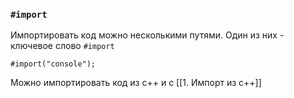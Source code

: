 ### `#import`

Импортировать код можно несколькими путями. Один из них - ключевое слово 
`#import`
```
#import("console");
```

Можно импортировать код из c++ и c [[1. Импорт из c++]]